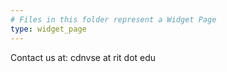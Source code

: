 ```yaml
---
# Files in this folder represent a Widget Page
type: widget_page
---
```

 Contact us at: cdnvse at rit dot edu